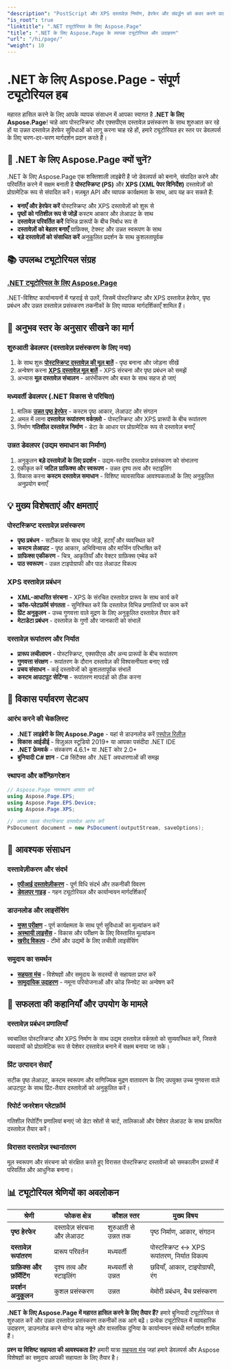 ```yaml
---
"description": "PostScript और XPS दस्तावेज़ निर्माण, हेरफेर और संवर्द्धन को कवर करने वाले ट्यूटोरियल के साथ .NET के लिए Aspose.Page की क्षमता को उजागर करें। बुनियादी से लेकर उन्नत तकनीकों में सहजता से महारत हासिल करें।"
"is_root": true
"linktitle": ".NET ट्यूटोरियल के लिए Aspose.Page"
"title": ".NET के लिए Aspose.Page के व्यापक ट्यूटोरियल और उदाहरण"
"url": "/hi/page/"
"weight": 10
---
```


# .NET के लिए Aspose.Page - संपूर्ण ट्यूटोरियल हब

महारत हासिल करने के लिए आपके व्यापक संसाधन में आपका स्वागत है **.NET के लिए Aspose.Page**! चाहे आप पोस्टस्क्रिप्ट और एक्सपीएस दस्तावेज़ प्रसंस्करण के साथ शुरुआत कर रहे हों या उन्नत दस्तावेज़ हेरफेर सुविधाओं को लागू करना चाह रहे हों, हमारे ट्यूटोरियल हर स्तर पर डेवलपर्स के लिए चरण-दर-चरण मार्गदर्शन प्रदान करते हैं।

## 🚀 .NET के लिए Aspose.Page क्यों चुनें?

.NET के लिए Aspose.Page एक शक्तिशाली लाइब्रेरी है जो डेवलपर्स को बनाने, संपादित करने और परिवर्तित करने में सक्षम बनाती है **पोस्टस्क्रिप्ट (PS)** और **XPS (XML पेपर विनिर्देश)** दस्तावेज़ों को प्रोग्रामेटिक रूप से संपादित करें। मज़बूत API और व्यापक कार्यक्षमता के साथ, आप यह कर सकते हैं:

- **बनाएँ और हेरफेर करें** पोस्टस्क्रिप्ट और XPS दस्तावेज़ों को शुरू से
- **पृष्ठों को गतिशील रूप से जोड़ें** कस्टम आकार और लेआउट के साथ  
- **दस्तावेज़ परिवर्तित करें** विभिन्न प्रारूपों के बीच निर्बाध रूप से
- **दस्तावेज़ों को बेहतर बनाएँ** ग्राफ़िक्स, टेक्स्ट और उन्नत स्वरूपण के साथ
- **बड़े दस्तावेज़ों को संसाधित करें** अनुकूलित प्रदर्शन के साथ कुशलतापूर्वक

## 📚 उपलब्ध ट्यूटोरियल संग्रह

### **[.NET ट्यूटोरियल के लिए Aspose.Page](/page/net/)**
.NET-विशिष्ट कार्यान्वयनों में गहराई से उतरें, जिसमें पोस्टस्क्रिप्ट और XPS दस्तावेज़ हेरफेर, पृष्ठ प्रबंधन और उन्नत दस्तावेज़ प्रसंस्करण तकनीकों के लिए व्यापक मार्गदर्शिकाएँ शामिल हैं।

## 🎯 अनुभव स्तर के अनुसार सीखने का मार्ग

### **शुरुआती डेवलपर** (दस्तावेज़ प्रसंस्करण के लिए नया)
1. के साथ शुरू **[पोस्टस्क्रिप्ट दस्तावेज़ की मूल बातें](/page/net/master-page-manipulation/add-page-to-postscript-document/)** - पृष्ठ बनाना और जोड़ना सीखें
2. अन्वेषण करना **[XPS दस्तावेज़ मूल बातें](/page/net/master-page-manipulation/adding-page-to-xps-document/)** - XPS संरचना और पृष्ठ प्रबंधन को समझें
3. अभ्यास **मूल दस्तावेज़ संचालन** - आरंभीकरण और बचत के साथ सहज हो जाएं

### **मध्यवर्ती डेवलपर** (.NET विकास से परिचित)
1. मालिक **[उन्नत पृष्ठ हेरफेर](/page/net/master-page-manipulation/)** - कस्टम पृष्ठ आकार, लेआउट और संगठन
2. अमल में लाना **दस्तावेज़ रूपांतरण वर्कफ़्लो** - पोस्टस्क्रिप्ट और XPS प्रारूपों के बीच रूपांतरण
3. निर्माण **गतिशील दस्तावेज़ निर्माण** - डेटा के आधार पर प्रोग्रामेटिक रूप से दस्तावेज़ बनाएँ

### **उन्नत डेवलपर** (उद्यम समाधान का निर्माण)
1. अनुकूलन **बड़े दस्तावेज़ों के लिए प्रदर्शन** - उद्यम-स्तरीय दस्तावेज़ प्रसंस्करण को संभालना
2. एकीकृत करें **जटिल ग्राफिक्स और स्वरूपण** - उन्नत दृश्य तत्व और स्टाइलिंग
3. विकास करना **कस्टम दस्तावेज़ समाधान** - विशिष्ट व्यावसायिक आवश्यकताओं के लिए अनुकूलित अनुप्रयोग बनाएँ

## 💡 मुख्य विशेषताएं और क्षमताएं

### **पोस्टस्क्रिप्ट दस्तावेज़ प्रसंस्करण**
- **पृष्ठ प्रबंधन** - सटीकता के साथ पृष्ठ जोड़ें, हटाएँ और व्यवस्थित करें
- **कस्टम लेआउट** - पृष्ठ आकार, अभिविन्यास और मार्जिन परिभाषित करें
- **ग्राफिक्स एकीकरण** - चित्र, आकृतियाँ और वेक्टर ग्राफ़िक्स एम्बेड करें
- **पाठ स्वरूपण** - उन्नत टाइपोग्राफी और पाठ लेआउट विकल्प

### **XPS दस्तावेज़ प्रबंधन**
- **XML-आधारित संरचना** - XPS के संरचित दस्तावेज़ प्रारूप के साथ कार्य करें
- **क्रॉस-प्लेटफ़ॉर्म संगतता** - सुनिश्चित करें कि दस्तावेज़ विभिन्न प्रणालियों पर काम करें
- **प्रिंट अनुकूलन** - उच्च गुणवत्ता वाले मुद्रण के लिए अनुकूलित दस्तावेज़ तैयार करें
- **मेटाडेटा प्रबंधन** - दस्तावेज़ के गुणों और जानकारी को संभालें

### **दस्तावेज़ रूपांतरण और निर्यात**
- **प्रारूप लचीलापन** - पोस्टस्क्रिप्ट, एक्सपीएस और अन्य प्रारूपों के बीच रूपांतरण
- **गुणवत्ता संरक्षण** - रूपांतरण के दौरान दस्तावेज़ की विश्वसनीयता बनाए रखें
- **प्रचय संसाधन** - कई दस्तावेजों को कुशलतापूर्वक संभालें
- **कस्टम आउटपुट सेटिंग्स** - रूपांतरण मापदंडों को ठीक करना

## 🔧 विकास पर्यावरण सेटअप

### **आरंभ करने की चेकलिस्ट**
- **.NET लाइब्रेरी के लिए Aspose.Page** - यहां से डाउनलोड करें [एस्पोज़ रिलीज़](https://releases.aspose.com/page/net/)
- **विकास आईडीई** - विज़ुअल स्टूडियो 2019+ या आपका पसंदीदा .NET IDE
- **.NET फ्रेमवर्क** - संस्करण 4.6.1+ या .NET कोर 2.0+
- **बुनियादी C# ज्ञान** - C# सिंटैक्स और .NET अवधारणाओं की समझ

### **स्थापना और कॉन्फ़िगरेशन**
```csharp
// Aspose.Page नामस्थान आयात करें
using Aspose.Page.EPS;
using Aspose.Page.EPS.Device;
using Aspose.Page.XPS;

// अपना पहला पोस्टस्क्रिप्ट दस्तावेज़ आरंभ करें
PsDocument document = new PsDocument(outputStream, saveOptions);
```

## 🔗 आवश्यक संसाधन

### **दस्तावेज़ीकरण और संदर्भ**
- **[एपीआई दस्तावेज़ीकरण](https://reference.aspose.com/page/net/)** - पूर्ण विधि संदर्भ और तकनीकी विवरण
- **[डेवलपर गाइड](https://docs.aspose.com/page/net/)** - गहन ट्यूटोरियल और कार्यान्वयन मार्गदर्शिकाएँ

### **डाउनलोड और लाइसेंसिंग**
- **[मुफ्त परीक्षण](https://releases.aspose.com/page/net/)** - पूर्ण कार्यक्षमता के साथ पूर्ण सुविधाओं का मूल्यांकन करें
- **[अस्थायी लाइसेंस](https://purchase.conholdate.com/temporary-license/)** - विकास और परीक्षण के लिए विस्तारित मूल्यांकन
- **[खरीद विकल्प](https://purchase.conholdate.com/buy)** - टीमों और उद्यमों के लिए लचीली लाइसेंसिंग

### **समुदाय का समर्थन**
- **[सहयता मंच](https://forum.aspose.com/c/page/39)** - विशेषज्ञों और समुदाय के सदस्यों से सहायता प्राप्त करें
- **[सामुदायिक उदाहरण](https://github.com/aspose-page/Aspose.Page-for-.NET)** - नमूना परियोजनाओं और कोड स्निपेट का अन्वेषण करें

## 🎯 सफलता की कहानियाँ और उपयोग के मामले

### **दस्तावेज़ प्रबंधन प्रणालियाँ**
स्वचालित पोस्टस्क्रिप्ट और XPS निर्माण के साथ उद्यम दस्तावेज़ वर्कफ़्लो को सुव्यवस्थित करें, जिससे व्यवसायों को प्रोग्रामेटिक रूप से पेशेवर दस्तावेज़ बनाने में सक्षम बनाया जा सके।

### **प्रिंट उत्पादन सेवाएँ**
सटीक पृष्ठ लेआउट, कस्टम स्वरूपण और वाणिज्यिक मुद्रण वातावरण के लिए उपयुक्त उच्च गुणवत्ता वाले आउटपुट के साथ प्रिंट-तैयार दस्तावेज़ों को अनुकूलित करें।

### **रिपोर्ट जनरेशन प्लेटफ़ॉर्म**
गतिशील रिपोर्टिंग प्रणालियां बनाएं जो डेटा स्रोतों से चार्ट, तालिकाओं और पेशेवर लेआउट के साथ प्रारूपित दस्तावेज़ तैयार करें।

### **विरासत दस्तावेज़ स्थानांतरण**
मूल स्वरूपण और संरचना को संरक्षित करते हुए विरासत पोस्टस्क्रिप्ट दस्तावेजों को समकालीन प्रारूपों में परिवर्तित और आधुनिक बनाना।

## 📊 ट्यूटोरियल श्रेणियों का अवलोकन

| श्रेणी | फोकस क्षेत्र | कौशल स्तर | मुख्य विषय |
|----------|------------|-------------|-------|
| **पृष्ठ हेरफेर** | दस्तावेज़ संरचना और लेआउट | शुरुआती से उन्नत तक | पृष्ठ निर्माण, आकार, संगठन |
| **दस्तावेज़ रूपांतरण** | प्रारूप परिवर्तन | मध्यवर्ती | पोस्टस्क्रिप्ट ↔ XPS रूपांतरण, निर्यात विकल्प |
| **ग्राफ़िक्स और फ़ॉर्मेटिंग** | दृश्य तत्व और स्टाइलिंग | मध्यवर्ती से उन्नत | छवियाँ, आकार, टाइपोग्राफी, रंग |
| **प्रदर्शन अनुकूलन** | कुशल प्रसंस्करण | उन्नत | मेमोरी प्रबंधन, बैच प्रसंस्करण |

**.NET के लिए Aspose.Page में महारत हासिल करने के लिए तैयार हैं?** हमारे बुनियादी ट्यूटोरियल से शुरुआत करें और उन्नत दस्तावेज़ प्रसंस्करण तकनीकों तक आगे बढ़ें। प्रत्येक ट्यूटोरियल में व्यावहारिक उदाहरण, डाउनलोड करने योग्य कोड नमूने और वास्तविक दुनिया के कार्यान्वयन संबंधी मार्गदर्शन शामिल हैं।

**प्रश्न या विशिष्ट सहायता की आवश्यकता है?** हमारी यात्रा [सहयता मंच](https://forum.aspose.com/c/page/39) जहां हमारे डेवलपर्स और Aspose विशेषज्ञों का समुदाय आपकी सहायता के लिए तैयार है।